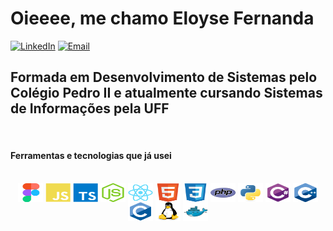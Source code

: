 
# Oieeee, me chamo Eloyse Fernanda 


[![LinkedIn](https://img.shields.io/badge/LinkedIn-0077B5?style=for-the-badge&logo=linkedin&logoColor=white
)](https://www.linkedin.com/in/eloyse-fernanda-ab70221ab/)
[![Email](https://img.shields.io/badge/Gmail-D14836?style=for-the-badge&logo=gmail&logoColor=white
)](mailto:eloysefsc@id.uff.br)


## Formada em Desenvolvimento de Sistemas pelo Colégio Pedro II e atualmente cursando Sistemas de Informações pela UFF
</br>
<h4>Ferramentas e tecnologias que já usei</h4>

<div style="display: inline_block" align="center"><br>
      <img align="center" alt="Eloyse-Figma" height="30" width="40" src="https://raw.githubusercontent.com/devicons/devicon/master/icons/figma/figma-original.svg">
   <img align="center" alt="Eloyse-Js" height="30" width="40" src="https://raw.githubusercontent.com/devicons/devicon/master/icons/javascript/javascript-plain.svg">
   <img align="center" alt="Eloyse-Ts" height="30" width="40" src="https://raw.githubusercontent.com/devicons/devicon/master/icons/typescript/typescript-plain.svg">
   <img align="center" alt="Eloyse-nodejs" height="30" width="40" src="https://raw.githubusercontent.com/devicons/devicon/master/icons/nodejs/nodejs-original.svg">
   <img align="center" alt="Eloyse-React" height="30" width="40" src="https://raw.githubusercontent.com/devicons/devicon/master/icons/react/react-original.svg">
   <img align="center" alt="Eloyse-HTML" height="30" width="40" src="https://raw.githubusercontent.com/devicons/devicon/master/icons/html5/html5-original.svg">
   <img align="center" alt="Eloyse-CSS" height="30" width="40" src="https://raw.githubusercontent.com/devicons/devicon/master/icons/css3/css3-original.svg">
      <img align="center" alt="Eloyse-php" height="30" width="40" src="https://raw.githubusercontent.com/devicons/devicon/master/icons/php/php-original.svg">
   <img align="center" alt="Eloyse-Python" height="30" width="40" src="https://raw.githubusercontent.com/devicons/devicon/master/icons/python/python-original.svg">
   <img align="center" alt="Eloyse-Csharp" height="30" width="40" src="https://raw.githubusercontent.com/devicons/devicon/master/icons/csharp/csharp-original.svg">
   <img align="center" alt="Eloyse-C++" height="30" width="40" src="https://raw.githubusercontent.com/devicons/devicon/master/icons/cplusplus/cplusplus-original.svg">
   <img align="center" alt="Eloyse-C" height="30" width="40" src="https://raw.githubusercontent.com/devicons/devicon/master/icons/c/c-original.svg">
   <img align="center" alt="Eloyse-Linux" height="30" width="40" src="https://raw.githubusercontent.com/devicons/devicon/master/icons/linux/linux-original.svg">
   <img align="center" alt="Eloyse-docker" height="30" width="40" src="https://raw.githubusercontent.com/devicons/devicon/master/icons/docker/docker-original.svg">





   
</div>






